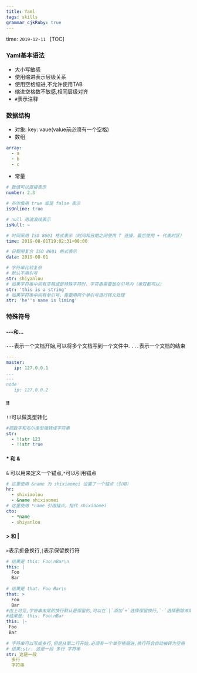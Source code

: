 ```yaml
---
title: Yaml
tags: skills
grammar_cjkRuby: true
---
```

time: `2019-12-11 `
[TOC]
### Yaml基本语法
- 大小写敏感
- 使用缩进表示层级关系
- 使用空格缩进,不允许使用TAB
- 缩进空格数不敏感,相同层级对齐
- `#`表示注释

### 数据结构
- 对象: key: vaue(value前必须有一个空格)
- 数组
``` yaml
array:
  - a
  - b
  - c
```
- 常量
``` yaml
# 数值可以直接表示
number: 2.3

# 布尔值用 true 或是 false 表示
isOnline: true

# null 用波浪线表示
isNull: ~

# 时间采用 ISO 8601 格式表示（时间和日期之间使用 T 连接，最后使用 + 代表时区）
time: 2019-08-01T19:02:31+08:00

# 日期用复合 ISO 8601 格式表示
data: 2019-08-01

# 字符串比较复杂
# 默认不用引号
str: shiyanlou
# 如果字符串中间有空格或是特殊字符时，字符串需要放在引号内（单双都可以）
str: 'this is a string'
# 如果字符串中间有单引号，需要用两个单引号进行转义处理
str: 'he''s name is liming'
```
### 特殊符号
#### ---和...
`---`表示一个文档开始,可以将多个文档写到一个文件中.
`...`表示一个文档的结束
```yaml
---
master:
   ip: 127.0.0.1
...
---
node
   ip: 127.0.0.2
```
#### !!
`!!`可以做类型转化

``` yaml
#把数字和布尔类型强转成字符串
str:
  - !!str 123
  - !!str true
```
#### * 和 & 
`&` 可以用来定义一个锚点,`*`可以引用锚点

```yaml
# 这里使用 &name 为 shixiaomei 设置了一个锚点（引用）
hr:
  - shixiaolou
  - &name shixiaomei
# 这里使用 *name 引用锚点，指代 shixiaomei
cto:
  - *name
  - shiyanlou
```

#### > 和 |
`>`表示折叠换行,`|`表示保留换行符

``` yaml
# 结果是 this: Foo\nBar\n
this: |
  Foo
  Bar
  
# 结果是 that: Foo Bar\n
that: >
  Foo
  Bar
#由上可见,字符串末尾的换行默认是保留的,可以在`|`添加`+`选择保留换行,`-`选择删除末尾换行.
#结果是: this: Foo\nBar 
this: |-
 Foo
 Bar
 
# 字符串可以写成多行,但是从第二行开始,必须有一个单空格缩进,换行符会自动被转为空格
# 结果:str: 这是一段 多行 字符串
str: 这是一段
  多行
  字符串
```